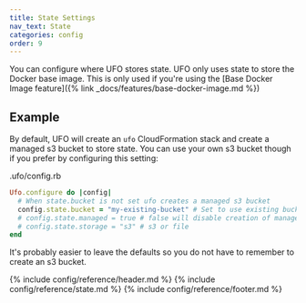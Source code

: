 ```yaml
---
title: State Settings
nav_text: State
categories: config
order: 9
---
```


You can configure where UFO stores state. UFO only uses state to store the Docker base image. This is only used if you're using the [Base Docker Image feature]({% link _docs/features/base-docker-image.md %})

## Example

By default, UFO will create an `ufo` CloudFormation stack and create a managed s3 bucket to store state. You can use your own s3 bucket though if you prefer by configuring this setting:

.ufo/config.rb

```ruby
Ufo.configure do |config|
  # When state.bucket is not set ufo creates a managed s3 bucket
  config.state.bucket = "my-existing-bucket" # Set to use existing bucket.
  # config.state.managed = true # false will disable creation of managed bucket entirely
  # config.state.storage = "s3" # s3 or file
end
```

It's probably easier to leave the defaults so you do not have to remember to create an s3 bucket.

{% include config/reference/header.md %}
{% include config/reference/state.md %}
{% include config/reference/footer.md %}
